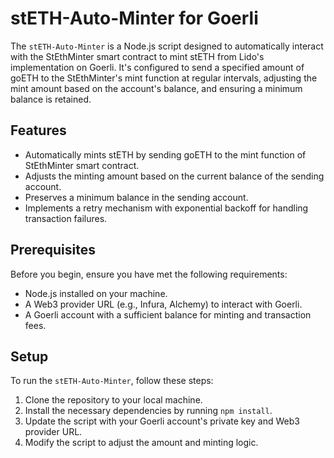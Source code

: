 # stETH-Auto-Minter for Goerli

The `stETH-Auto-Minter` is a Node.js script designed to automatically interact with the StEthMinter smart contract to mint stETH from Lido's implementation on Goerli. It's configured to send a specified amount of goETH to the StEthMinter's mint function at regular intervals, adjusting the mint amount based on the account's balance, and ensuring a minimum balance is retained.

## Features

- Automatically mints stETH by sending goETH to the mint function of StEthMinter smart contract.
- Adjusts the minting amount based on the current balance of the sending account.
- Preserves a minimum balance in the sending account.
- Implements a retry mechanism with exponential backoff for handling transaction failures.

## Prerequisites

Before you begin, ensure you have met the following requirements:

- Node.js installed on your machine.
- A Web3 provider URL (e.g., Infura, Alchemy) to interact with Goerli.
- A Goerli account with a sufficient balance for minting and transaction fees.

## Setup

To run the `stETH-Auto-Minter`, follow these steps:

1. Clone the repository to your local machine.
2. Install the necessary dependencies by running `npm install`.
3. Update the script with your Goerli account's private key and Web3 provider URL.
4. Modify the script to adjust the amount and minting logic.
